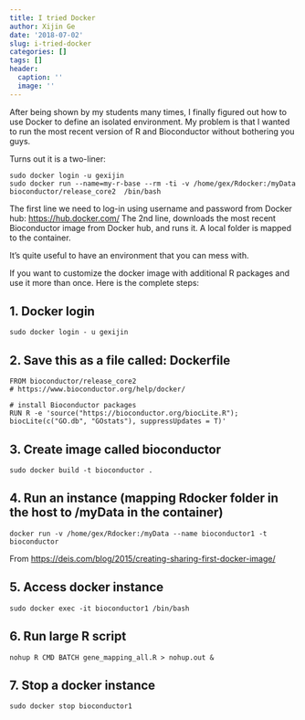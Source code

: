 ```yaml
---
title: I tried Docker
author: Xijin Ge
date: '2018-07-02'
slug: i-tried-docker
categories: []
tags: []
header:
  caption: ''
  image: ''
---
```


After being shown by my students many times, I finally figured out how to use Docker to define an isolated environment. My problem is that I wanted to run the most recent version of R and Bioconductor without bothering you guys. 


Turns out it is a two-liner:
```
sudo docker login -u gexijin
sudo docker run --name=my-r-base --rm -ti -v /home/gex/Rdocker:/myData bioconductor/release_core2  /bin/bash
```
The first line we need to log-in using username and password from Docker hub: https://hub.docker.com/
The 2nd line, downloads the most recent Bioconductor image from Docker hub, and runs it. A local folder is mapped to the container. 



It’s quite useful to have an environment that you can mess with. 


If you want to customize the docker image with additional R packages and use it more than once. Here is the complete steps:

## 1.	Docker login
```
sudo docker login - u gexijin
```
## 2.	Save this  as a file called: Dockerfile 

``` 
FROM bioconductor/release_core2
# https://www.bioconductor.org/help/docker/
 
# install Bioconductor packages
RUN R -e 'source("https://bioconductor.org/biocLite.R"); biocLite(c("GO.db", "GOstats"), suppressUpdates = T)'
```
 
## 3.	Create image called bioconductor
```
sudo docker build -t bioconductor .
```
## 4.	Run an instance (mapping Rdocker folder in the host to /myData in the container)
```
docker run -v /home/gex/Rdocker:/myData --name bioconductor1 -t bioconductor
``` 
From https://deis.com/blog/2015/creating-sharing-first-docker-image/
 
## 5.	Access docker instance
```
sudo docker exec -it bioconductor1 /bin/bash
```
 
## 6.	Run large R script 
```
nohup R CMD BATCH gene_mapping_all.R > nohup.out &
```
 
## 7.	Stop a docker instance
```
sudo docker stop bioconductor1
```

